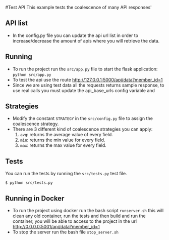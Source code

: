 #Test API
This example tests the coalescence of many API responses'
## API list
  - In the config.py file you can update the api url list in order to 
    increase/decrease the amount of apis where you will retrieve the data.
## Running
  - To run the project run the `src/app.py` file to start the flask application:
    ```python src/app.py```
  - To test the api use the route http://127.0.0.1:5000/api/data?member_id=1 
  - Since we are using test data all the requests returns sample response, 
    to use real calls you must update the api_base_urls config variable and 
    
## Strategies
  - Modify the constant `STRATEGY` in the `src/config.py` file to assign the coalescence strategy.
  - There are 3 different kind of coalescence strategies you can apply:
    1. `avg`: returns the average value of every field.
    2. `min`: returns the min value for every field.
    3. `max`: returns the max value for every field.
    
## Tests
  You can run the tests by running the `src/tests.py` test file.
  
   ```$ python src/tests.py ```

## Running in Docker
  - To run the project using docker run the bash script `runserver.sh` this will clean any old container, 
    run the tests and then build and run the container, you will be able to access to the project in the
    url http://0.0.0.0:5001/api/data?member_id=1
  - To stop the server run the bash file `stop_server.sh`